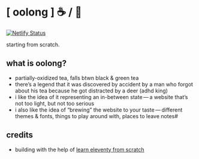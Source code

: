 # [ oolong ] ☕️ / 🍵

[![Netlify Status](https://api.netlify.com/api/v1/badges/f62f3bf3-8450-41d1-be2d-a56d86b2623b/deploy-status)](https://app.netlify.com/sites/ooolong/deploys)

starting from scratch.

## what is oolong?

- partially-oxidized tea, falls btwn black & green tea
- there’s a legend that it was discovered by accident by a man who forgot about his tea because he got distracted by a deer (adhd king)
- i like the idea of it representing an in-between state — a website that’s not too light, but not too serious
- i also like the idea of “brewing” the website to your taste — different themes & fonts, things to play around with, places to leave notes#

## credits

- building with the help of [learn eleventy from scratch](https://learneleventyfromscratch.com/)
